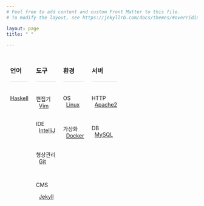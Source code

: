 ```yaml
---
# Feel free to add content and custom Front Matter to this file.
# To modify the layout, see https://jekyllrb.com/docs/themes/#overriding-theme-defaults

layout: page
title: " "

---
```


<style>
.block {
  float: left;
  padding: 10px;
  text-align: left;
}
</style>

<!-- 언어 -->
<div class="block">
<h3>언어</h3>
<div style="border-top: 1px solid #e8e8e8; padding: 2px; padding-bottom: -4px; text-align: center; border-bottom: none;">&nbsp;</div>

<!--
<a href="https://github.com/istree/istree.github.com/wiki/C,Cpp">C,Cpp</a>
<br/>
-->

<!--
<a href="https://github.com/istree/istree.github.com/wiki/Java">Java</a>
<br/>
-->

<a href="https://github.com/istree/istree.github.com/wiki/Haskell">Haskell</a>
<br/>

<!--
<a href="https://github.com/istree/istree.github.com/wiki/Erlang">Erlang</a>
<br/>
-->

<!--
<a href="https://github.com/istree/istree.github.com/wiki/Web">Web</a>
<br/>
-->

<br/>

</div>

<!-- 도구 -->
<div class="block">
<h3>도구</h3>
<div style="border-top: 1px solid #e8e8e8; padding: 2px; padding-bottom: -4px; text-align: center; border-bottom: none;">&nbsp;</div>

편집기
<br/>
&nbsp; <a href="https://github.com/istree/istree.github.com/wiki/Vim">Vim</a>
<br/>
<br/>

IDE
<br/>
&nbsp; <a href="https://github.com/istree/istree.github.com/wiki/IntelliJ">IntelliJ</a>
<br/>
<!--
&nbsp; <a href="https://github.com/istree/istree.github.com/wiki/Visual-Studio">Visual-Studio</a>
<br/>
-->

<!--
&nbsp; <a href="https://github.com/istree/istree.github.com/wiki/Eclipse">Eclipse</a>
<br/>
-->

<br/>

형상관리
<br/>
&nbsp; <a href="https://github.com/istree/istree.github.com/wiki/Git">Git</a>
<br/>

<!--
&nbsp; <a href="https://github.com/istree/istree.github.com/wiki/Subversion">Subversion</a>
<br/>
-->
<br/>

CMS
<br/>
<!--
&nbsp; <a href="https://github.com/istree/istree.github.com/wiki/Wiki">Wiki</a>
<br/>
-->
&nbsp; <a href="https://github.com/istree/istree.github.com/wiki/Jekyll">Jekyll</a>
<br/>

<!--
&nbsp; <a href="https://github.com/istree/istree.github.com/wiki/WordPress">WordPress</a>
<br/>
-->

<!-- 빌드 -->
<!--
&nbsp; <a href="https://github.com/istree/istree.github.com/wiki/CMake">CMake</a>
<br/>
-->

<br/>

</div>

<!-- 환경 -->
<div class="block">
<h3>환경</h3>
<div style="border-top: 1px solid #e8e8e8; padding: 2px; padding-bottom: -4px; text-align: center; border-bottom: none;">&nbsp;</div>

OS
<br/>
&nbsp; <a href="https://github.com/istree/istree.github.com/wiki/Linux">Linux</a>
<br/>

<!--
&nbsp; <a href="https://github.com/istree/istree.github.com/wiki/Windows">Windows</a>
<br/>
-->

<!--
&nbsp; <a href="https://github.com/istree/istree.github.com/wiki/Mac">Mac</a>
<br/>
-->
<br/>

가상화
<br/>
&nbsp; <a href="https://github.com/istree/istree.github.com/wiki/Docker">Docker</a>
<br/>

<br/>

</div>

<!-- 서버 -->
<div class="block">
<h3>서버</h3>
<div style="border-top: 1px solid #e8e8e8; padding: 2px; padding-bottom: -4px; text-align: center; border-bottom: none;">&nbsp;</div>

HTTP
<br/>
&nbsp; <a href="https://github.com/istree/istree.github.com/wiki/Apache2">Apache2</a>
<br/>

<br/>

DB
<br/>
&nbsp; <a href="https://github.com/istree/istree.github.com/wiki/MySQL">MySQL</a>
<br/>

<!--
&nbsp; <a href="https://github.com/istree/istree.github.com/wiki/Oracle-DBMS">Oracle-DBMS</a>
<br/>
-->

<!--
&nbsp; <a href="https://github.com/istree/istree.github.com/wiki/Microsoft-SQL-Server">Microsoft-SQL-Server</a>
<br/>
-->

<!--
&nbsp; <a href="https://github.com/istree/istree.github.com/wiki/SAP">SAP</a>
<br/>
-->

<br/>

</div>

<!-- 리소스 -->
<!--
<div class="block">
<h3>리소스</h3>
<div style="border-top: 1px solid #e8e8e8; padding: 2px; padding-bottom: -4px; text-align: center; border-bottom: none;">&nbsp;</div>

<a href="https://github.com/istree/istree.github.com/wiki/책">책</a>
<br/>

<a href="https://github.com/istree/istree.github.com/wiki/글">글</a>
<br/>

<a href="https://github.com/istree/istree.github.com/wiki/제품">제품</a>
<br/>

</div>
-->
